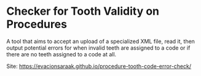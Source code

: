 # Checker for Tooth Validity on Procedures
A tool that aims to accept an upload of a specialized XML file, read it, then output potential errors for when invalid teeth are assigned to a code or if there are no teeth assigned to a code at all.

Site: https://evacionsaraak.github.io/procedure-tooth-code-error-check/
